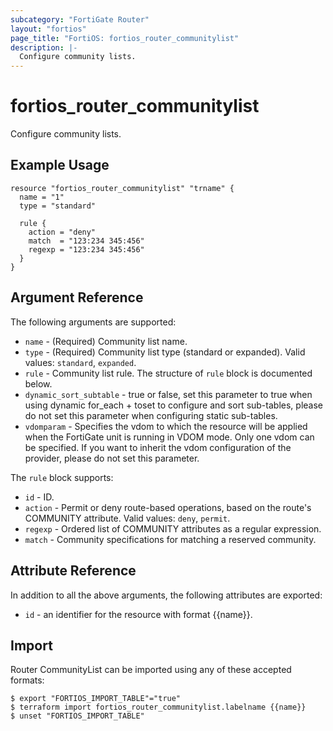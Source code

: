 ```yaml
---
subcategory: "FortiGate Router"
layout: "fortios"
page_title: "FortiOS: fortios_router_communitylist"
description: |-
  Configure community lists.
---
```


# fortios_router_communitylist
Configure community lists.

## Example Usage

```hcl
resource "fortios_router_communitylist" "trname" {
  name = "1"
  type = "standard"

  rule {
    action = "deny"
    match  = "123:234 345:456"
    regexp = "123:234 345:456"
  }
}
```

## Argument Reference

The following arguments are supported:

* `name` - (Required) Community list name.
* `type` - (Required) Community list type (standard or expanded). Valid values: `standard`, `expanded`.
* `rule` - Community list rule. The structure of `rule` block is documented below.
* `dynamic_sort_subtable` - true or false, set this parameter to true when using dynamic for_each + toset to configure and sort sub-tables, please do not set this parameter when configuring static sub-tables.
* `vdomparam` - Specifies the vdom to which the resource will be applied when the FortiGate unit is running in VDOM mode. Only one vdom can be specified. If you want to inherit the vdom configuration of the provider, please do not set this parameter.

The `rule` block supports:

* `id` - ID.
* `action` - Permit or deny route-based operations, based on the route's COMMUNITY attribute. Valid values: `deny`, `permit`.
* `regexp` - Ordered list of COMMUNITY attributes as a regular expression.
* `match` - Community specifications for matching a reserved community.


## Attribute Reference

In addition to all the above arguments, the following attributes are exported:
* `id` - an identifier for the resource with format {{name}}.

## Import

Router CommunityList can be imported using any of these accepted formats:
```
$ export "FORTIOS_IMPORT_TABLE"="true"
$ terraform import fortios_router_communitylist.labelname {{name}}
$ unset "FORTIOS_IMPORT_TABLE"
```
